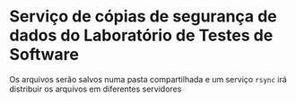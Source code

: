 # Serviço de cópias de segurança de dados do Laboratório de Testes de Software

Os arquivos serão salvos numa pasta compartilhada e um serviço `rsync` irá distribuir os arquivos em diferentes servidores